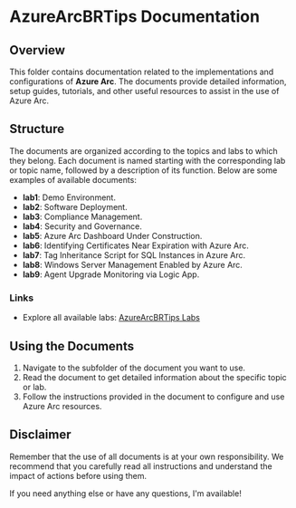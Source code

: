 # AzureArcBRTips Documentation

## Overview

This folder contains documentation related to the implementations and configurations of **Azure Arc**. The documents provide detailed information, setup guides, tutorials, and other useful resources to assist in the use of Azure Arc.

## Structure

The documents are organized according to the topics and labs to which they belong. Each document is named starting with the corresponding lab or topic name, followed by a description of its function. Below are some examples of available documents:

- **lab1**: Demo Environment.
- **lab2**: Software Deployment.
- **lab3**: Compliance Management.
- **lab4**: Security and Governance.
- **lab5**: Azure Arc Dashboard Under Construction.
- **lab6**: Identifying Certificates Near Expiration with Azure Arc.
- **lab7**: Tag Inheritance Script for SQL Instances in Azure Arc.
- **lab8**: Windows Server Management Enabled by Azure Arc.
- **lab9**: Agent Upgrade Monitoring via Logic App.

### Links 

- Explore all available labs: [AzureArcBRTips Labs](https://github.com/fabiotreze/AzureArcBRTips/tree/main/labs)  

## Using the Documents

1. Navigate to the subfolder of the document you want to use.
2. Read the document to get detailed information about the specific topic or lab.
3. Follow the instructions provided in the document to configure and use Azure Arc resources.

## Disclaimer

Remember that the use of all documents is at your own responsibility. We recommend that you carefully read all instructions and understand the impact of actions before using them.

If you need anything else or have any questions, I'm available!
